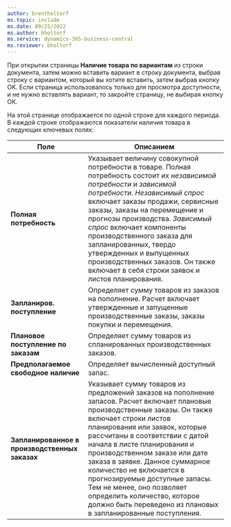 ```yaml
---
author: brentholtorf
ms.topic: include
ms.date: 09/21/2022
ms.author: bholtorf
ms.service: dynamics-365-business-central
ms.reviewer: bholtorf
---
```

При открытии страницы **Наличие товара по вариантам** из строки документа, затем можно вставить вариант в строку документа, выбрав строку с вариантом, который вы хотите вставить, затем выбрав кнопку OK. Если страница использовалось только для просмотра доступности, и не нужно вставлять вариант, то закройте страницу, не выбирая кнопку ОК.

На этой странице отображается по одной строке для каждого периода. В каждой строке отображаются показатели наличия товара в следующих ключевых полях:

| Поле | Описанием |
|--|--|
| **Полная потребность**| Указывает величину совокупной потребности в товаре. Полная потребность состоит их *независимой потребности* и *зависимой потребности*. *Независимый спрос* включает заказы продажи, сервисные заказы, заказы на перемещение и прогнозы производства. *Зависимый спрос* включает компоненты производственного заказа для запланированных, твердо утвержденных и выпущенных производственных заказов. Он также включает в себя строки заявок и листов планирования.|
| **Запланиров. поступление** | Определяет сумму товаров из заказов на пополнение. Расчет включает утвержденные и запущенные производственные заказы, заказы покупки и перемещения. |
| **Плановое поступление по заказам** | Определяет сумму товаров из спланированных производственных заказов. |
| **Предполагаемое свободное наличие** | Определяет вычисленный доступный запас. |
| **Запланированное в производственных заказах** | Указывает сумму товаров из предложений заказов на пополнение запасов. Расчет включает плановые производственные заказы. Он также включает строки листов планирования или заявок, которые рассчитаны в соответствии с датой начала в листе планирования и производственном заказе или дате заказа в заявке. Данное суммарное количество не включается в прогнозируемые доступные запасы. Тем не менее, оно позволяет определить количество, которое должно быть переведено из плановых в запланированные поступления. |
